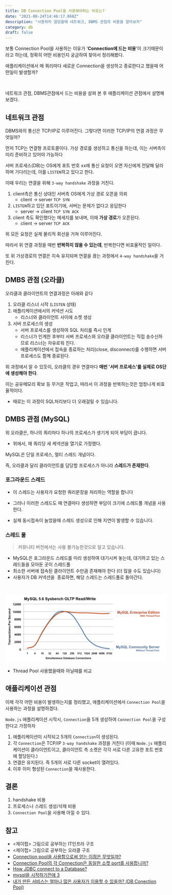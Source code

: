 ```yaml
---
title: DB Connection Pool을 사용해야하는 이유는?
date: "2021-08-24T14:46:17.868Z"
description: "사용하지 않았을때 네트워크, DBMS 관점의 비용을 알아보자"
category: db
draft: false
---
```


보통 Connection Pool을 사용하는 이유가 '**Connection에 드는 비용**'이 크기때문이라고 하는데, 정확히 어떤 비용인지 궁금하여 찾아서 정리해봤다.

애플리케이션에서 매 쿼리마다 새로운 Connection을 생성하고 종료한다고 했을때 어떤일이 발생할까?

<br/>

네트워크 관점, DBMS관점에서 드는 비용을 살펴 본 후 애플리케이션 관점에서 설명해보겠다.


## 네트워크 관점

DBMS와의 통신은 TCP/IP로 이루어진다. 그렇다면 이러한 TCP/IP의 연결 과정은 무엇일까?

먼저 TCP는 연결형 프로토콜이다. 가상 경로를 생성하고 통신을 하는데, 이는 서버측이 미리 준비하고 있어야 가능하다

서버 프로세스(DB)는 OS에게 포트 번호 xx에 통신 요청이 오면 자신에게 전달해 달라하며 기다리는데, 이를 `LISTEN`하고 있다고 한다.

이때 우리는 연결을 위해 `3-way handshake` 과정을 거친다.

1. client측은 통신 상대인 서버측 OS에게 가상 경로 오픈을 의뢰
	- client -> server `TCP SYN`
2. `LISTEN`하고 있던 포트이기에, 서버는 문제가 없다고 응답한다
	- server -> client `TCP SYN ACK`
3. client 측도 확인했다는 메세지를 보내며, 이때 **가상 경로**가 오픈된다.
	- client -> server `TCP ACK`

위 모든 요청은 실제 물리적 회선을 거쳐 이루어진다.

따라서 위 연결 과정을 매번 **반복하지 않을 수 있는데**, 반복한다면 비효율적인 일이다.

또 위 가상경로의 연결은 지속 유지되며 연결을 끊는 과정에서 `4-way handshake`을 거친다.

## DMBS 관점 (오라클)

오라클과 클라이언트의 연결과정은 아래와 같다

1. 오라클 리스너 시작 (`LISTEN` 상태)
2. 애플리케이션에서의 커넥션 시도
	- 리스너와 클라이언트 사이에 소켓 생성
3. 서버 프로세스의 생성
	- 서버 프로세스를 생성하여 SQL 처리를 즉시 인계
	- 리스너가 인계한 후부터 서버 프로세스와 오라클 클라이언트는 직접 송수신하므로 리스너는 자유로워 진다.
	-  애플리케이션에서 접속을 종료하는 처리(close, disconnect)를 수행하면 서버 프로세스도 함께 종료된다.

위 과정에서 알 수 있듯이, 오라클의 경우 연결마다 **매번 '서버 프로세스'를 실제로 OS단에 생성해야 한다**.

이는 공유메모리 확보 등 무거운 작업고, 따라서 이 과정을 반복하는것은 엄청나게 비효율적이다.
- 때로는 이 과정이 SQL처리보다 더 오래걸릴 수 있습니다.

## DMBS 관점 (MySQL)

위 오라클은, 하나의 쿼리마다 하나의 프로세스가 생기게 되어 부담이 큽니다.
- 위에서, 매 쿼리당 새 케넥션을 열기로 가정했다.

MySQL은 단일 프로세스, 멀티 스레드 개념이다.

즉, 오라클과 달리 클라이언트를 담당할 프로세스가 아니라 **스레드가 존재한다**.

### 포그라운드 스레드

- 이 스레드는 사용자가 요청한 쿼리문장을 처리하는 역할을 합니다 

- 그러나 이러한 스레드도 매 연결마다 생성하면 부담이 크기에 스레드풀 개념을 사용한다.
- 실제 동시접속이 늘었을때 스레드 생성으로 인해 지연이 발생할 수 있습니다.


### 스레드 풀

> 커뮤니티 버전에서는 사용 불가능한것으로 알고 있습니다.

- MySQL은 포그라운드 스레드를 미리 생성하여 대기시켜 놓는데, 대기하고 있는 스레드들을 모아둔 곳이 스레드풀
- 최소한 서버에 접속된 클라이언트 수만큼 존재해야 한다 (더 많을 수도 있습니다)
- 사용자가 DB 커넥션을  종료하면, 해당 스레드는 스레드풀로 돌아간다.

<br/>

![MySQL](./mysql.png) 

- Thread Pool 사용했을때와 아닐때를 비교

## 애플리케이션 관점

이제 각각 어떤 비용이 발생하는지를 정리했고, 애플리케이션에서 `Connection Pool`을 사용하는 과정을 설명하겠다. 

`Node.js` 애플리케이션 시작시, `Connection`을 5개 생성하여 `Connection Pool`을 구성한다고 가정하자

1. 애플리케이션이 시작되고 5개의 `Connection`이 생성된다.
2. 각 `Connection`은 TCP/IP `3-way handshake` 과정을 거친다 (이때 `Node.js` 애플리케이션이 클라이언트이고, 클라이언트 측 소켓은 각각 서로 다른 고유한 포트 번호에 할당된다.)
3. 연결은 유지된다. 즉 5개의 서로 다른 socket이 열려있다.
4. 이후 이미 형성된 `Connection`을 재사용한다.


## 결론

1. handshake 비용
2. 프로세스나 스레드 생성/삭제 비용
3. `Connection Pool`을 사용해 아낄 수 있다.

## 참고
- <제이펍> 그림으로 공부하는 IT인프라 구조
- <제이펍> 그림으로 공부하는 오라클 구조
- [Connection pool을 사용함으로써 얻는 이점은 무엇일까?](https://1-7171771.tistory.com/119)
- [Connection Pool의 각 Connection은 동일한 소켓 port를 사용합니까?](https://stackoverflow.com/questions/18653591/do-each-connection-in-connection-pool-use-the-same-socket-port)
- [How JDBC connect to a Database?](https://programmingsharing.com/why-connection-pool-is-fast-5e91fd3a0ae)
- [mysql을 시작하기전에 3](https://dung-beetle.tistory.com/68)
- [내가 만든 서비스는 얼마나 많은 사용자가 이용할 수 있을까? (DB Conection Pool)](https://hyuntaeknote.tistory.com/12)